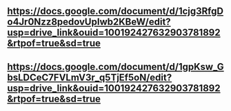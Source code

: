 ## https://docs.google.com/document/d/1cjg3RfgDo4Jr0Nzz8pedovUpIwb2KBeW/edit?usp=drive_link&ouid=100192427632903781892&rtpof=true&sd=true

## https://docs.google.com/document/d/1gpKsw_GbsLDCeC7FVLmV3r_q5TjEf5oN/edit?usp=drive_link&ouid=100192427632903781892&rtpof=true&sd=true
